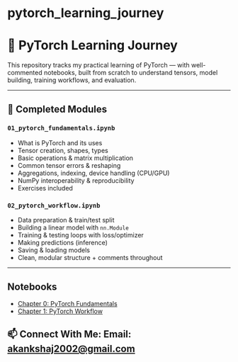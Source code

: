 # pytorch_learning_journey

# 🧠 PyTorch Learning Journey

This repository tracks my practical learning of PyTorch — with well-commented notebooks, built from scratch to understand tensors, model building, training workflows, and evaluation.

---

## 📘 Completed Modules

### `01_pytorch_fundamentals.ipynb`
- What is PyTorch and its uses  
- Tensor creation, shapes, types  
- Basic operations & matrix multiplication  
- Common tensor errors & reshaping  
- Aggregations, indexing, device handling (CPU/GPU)  
- NumPy interoperability & reproducibility  
- Exercises included

### `02_pytorch_workflow.ipynb`
- Data preparation & train/test split  
- Building a linear model with `nn.Module`  
- Training & testing loops with loss/optimizer  
- Making predictions (inference)  
- Saving & loading models  
- Clean, modular structure + comments throughout

---

## Notebooks

- [Chapter 0: PyTorch Fundamentals](00_pytorch_fundamentals.ipynb)
- [Chapter 1: PyTorch Workflow](01_pytorch_workflow.ipynb)


## 📫 Connect With Me: **Email**: akankshaj2002@gmail.com  

